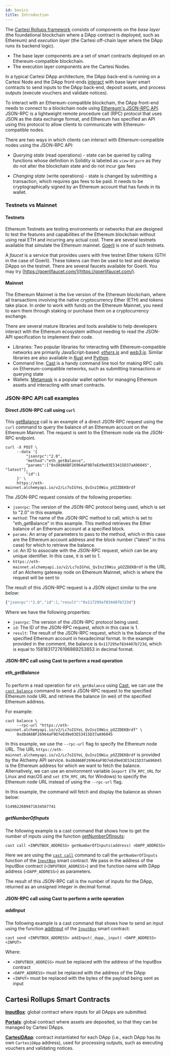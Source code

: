```yaml
---
id: basics
title: Introduction
---
```



The [Cartesi Rollups framework](../../overview.md#what-is-a-blockchain-rollup) consists of components on the *base layer* (the foundational blockchain where a DApp contract is deployed, such as Ethereum) and *execution layer* (the Cartesi off-chain layer where the DApp runs its backend logic).

* The base layer components are a set of smart contracts deployed on an Ethereum-compatible blockchain.
* The execution layer components are the Cartesi Nodes.

In a typical Cartesi DApp architecture, the DApp back-end is running on a Cartesi Node and the DApp front-ends [interact](../../overview.md#how-does-a-rollup-work) with base layer smart contracts to send inputs to the DApp back-end, deposit assets, and process outputs (execute vouchers and validate notices).

To interact with an Ethereum-compatible blockchain, the DApp front-end needs to connect to a blockchain node using [Ethereum's JSON-RPC API](https://ethereum.org/en/developers/docs/apis/json-rpc/). JSON-RPC is a lightweight remote procedure call (RPC) protocol that uses JSON as the data exchange format, and Ethereum has specified an API using this protocol to allow clients to communicate with Ethereum-compatible nodes.

There are two ways in which clients can interact with Ethereum-compatible nodes using the JSON-RPC API:

* *Querying state* (read operations) - state can be queried by calling functions whose definition in Solidity is labeled as `view` or `pure` as they do not alter the blockchain state and do not incur gas fees

* *Changing state* (write operations) - state is changed by submitting a transaction, which requires gas fees to be paid. It needs to be cryptographically signed by an Ethereum account that has funds in its wallet.


### Testnets vs Mainnet

#### Testnets

Ethereum Testnets are testing environments or networks that are designed to test the features and capabilities of the Ethereum blockchain without using real ETH and incurring any actual cost. There are several testnets available that simulate the Ethereum mainnet. [Goerli](https://goerli.net/) is one of such testnets.

A _faucet_ is a service that provides users with free testnet Ether tokens (GTH in the case of Goerli). These tokens can then be used to test and develop DApps on the testnet. There are several faucets available for Goerli. You may try [https://goerlifaucet.com/](https://goerlifaucet.com/).

#### Mainnet

The Ethereum Mainnet is the live version of the Ethereum blockchain, where all transactions involving the native cryptocurrency Ether (ETH) and tokens take place. In order to work with funds on the Ethereum Mainnet, you need to earn them through staking or purchase them on a cryptocurrency exchange.

There are several mature libraries and tools available to help developers interact with the Ethereum ecosystem without needing to read the JSON-API specification to implement their code.

* Libraries: Two popular libraries for interacting with Ethereum-compatible networks are primarily JavaScript-based: [*ethers.js*](https://docs.ethers.org/v5/) and [*web3.js*](https://web3js.readthedocs.io/en/v1.8.2/). Similar libraries are also available in [Rust](https://docs.rs/ethers/latest/ethers/) and [Python](https://pypi.org/project/ethers/).
* Command line: [Cast](https://book.getfoundry.sh/cast/) is a handy command line tool for making RPC calls on Ethereum-compatible networks, such as submitting transactions or querying state
* Wallets: [Metamask](https://metamask.io/) is a popular wallet option for managing Ethereum assets and interacting with smart contracts.

### JSON-RPC API call examples

#### Direct JSON-RPC call using `curl`

This [getBalance](https://ethereum.org/en/developers/docs/apis/json-rpc/#eth_getbalance) call is an example of a direct JSON-RPC request using the `curl` command to query the balance of an Ethereum account on the Ethereum Mainnet. The request is sent to the Ethereum node via the JSON-RPC endpoint.


```shell
curl -X POST \
     --data '{
         "jsonrpc":"2.0",
         "method":"eth_getBalance",
         "params":["0xd8dA6BF26964aF9D7eEd9e03E53415D37aA96045", "latest"],
         "id":1
     }' \
     https://eth-mainnet.alchemyapi.io/v2/Lc7oIGYeL_QvInzI0Wiu_pOZZDEKBrdf
```

The JSON-RPC request consists of the following properties:

* `jsonrpc`: The version of the JSON-RPC protocol being used, which is set to "2.0" in this example.
* `method`: The name of the JSON-RPC method to call, which is set to "eth_getBalance" in this example. This method retrieves the Ether balance of an Ethereum account at a specified block.
* `params`: An array of parameters to pass to the method, which in this case are the Ethereum account address and the block number ("latest" in this case) for which to retrieve the balance.
* `id`: An ID to associate with the JSON-RPC request, which can be any unique identifier. In this case, it is set to 1.
* `https://eth-mainnet.alchemyapi.io/v2/Lc7oIGYeL_QvInzI0Wiu_pOZZDEKBrdf` is the URL of an Alchemy gateway node on Ethereum Mainnet, which is where the request will be sent to


The result of this JSON-RPC request is a JSON object similar to the one below:

```js
{"jsonrpc":"2.0","id":1,"result":"0x117295ef834407b723d"}
```
Where we have the following properties:

* `jsonrpc`: The version of the JSON-RPC protocol being used.
* `id`: The ID of the JSON-RPC request, which in this case is 1.
* `result`: The result of the JSON-RPC request, which is the balance of the specified Ethereum account in hexadecimal format. In the example provided in the comment, the balance is `0x117295ef834407b723d`, which is equal to 15818317276196869253853 in decimal format.

#### JSON-RPC call using Cast to perform a read operation

##### eth_getBalance

To perform a read operation for `eth_getBalance` using [Cast](https://book.getfoundry.sh/cast/), we can use the [`cast balance`](https://book.getfoundry.sh/reference/cast/cast-balance) command to send a JSON-RPC request to the specified Ethereum node URL and retrieve the balance (in wei) of the specified Ethereum address.

For example:

```shell
cast balance \
     --rpc-url "https://eth-mainnet.alchemyapi.io/v2/Lc7oIGYeL_QvInzI0Wiu_pOZZDEKBrdf" \
     0xd8dA6BF26964aF9D7eEd9e03E53415D37aA96045
```

In this example, we use the `--rpc-url` flag to specify the Ethereum node URL. The URL `https://eth-mainnet.alchemyapi.io/v2/Lc7oIGYeL_QvInzI0Wiu_pOZZDEKBrdf` is provided by the Alchemy API service. `0xd8dA6BF26964aF9D7eEd9e03E53415D37aA96045` is the Ethereum address for which we want to fetch the balance. Alternatively, we can use an environment variable (`export ETH_RPC_URL` for Linux and macOS and `set ETH_RPC_URL` for Windows) to specify the Ethereum node URL instead of using the `--rpc-url` flag.

In this example, the command will fetch and display the balance as shown below:

```shell
5149622689471634567741
```

##### getNumberOfInputs

The following example is a cast command that shows how to get the number of inputs using the function [getNumberOfInputs](./sol-input.md#addInput):

```shell
cast call <INPUTBOX_ADDRESS> getNumberOfInputs(address) <DAPP_ADDRESS>
```

Here we are using the [`cast call`](https://book.getfoundry.sh/reference/cast/cast-call) command to call the `getNumberOfInputs` function of the [`InputBox`](./sol-input.md) smart contract. We pass in the address of the InputBox contract (`<INPUTBOX_ADDRESS>`) and the function name with DApp address (`<DAPP_ADDRESS>`) as parameters.

The result of this JSON-RPC call is the number of inputs for the DApp, returned as an unsigned integer in decimal format.


#### JSON-RPC call using Cast to perform a write operation

##### addInput

The following example is a cast command that shows how to send an input using the function [addInput](./sol-input.md#addInput) of the [`InputBox`](./sol-input.md) smart contract:

```shell
cast send <INPUTBOX_ADDRESS> addInput(_dapp,_input) <DAPP_ADDRESS> <INPUT>
```

Where:
* `<INPUTBOX_ADDRESS>` must be replaced with the address of the InputBox contract
* `<DAPP_ADDRESS>` must be replaced with the address of the DApp
* `<INPUT>` must be replaced with the bytes of the payload being sent as input



## Cartesi Rollups Smart Contracts

[**InputBox**](./sol-input.md): global contract where inputs for all DApps are submitted.

[**Portals**](../portals): global contract where assets are deposited, so that they can be managed by Cartesi DApps.

[**CartesiDApp**](./sol-output.md): contract instantiated for each DApp (i.e., each DApp has its own `CartesiDApp` address), used for processing outputs, such as executing vouchers and validating notices.
